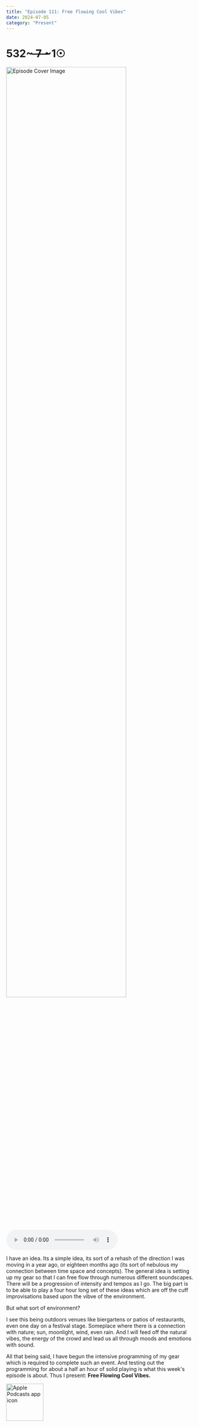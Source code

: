 ```yaml
---
title: "Episode 111: Free flowing Cool Vibes"
date: 2024-07-05
category: "Present"
---
```

# 532~ ̶7̶ ̶~1☉
<img src="https://artwork.captivate.fm/b3acbb68-198d-4680-b6ea-10c6f3c6ff51/98lTgDwR-XMSvOr6CLOl4hbs.jpg" alt="Episode Cover Image" width=80%/>
<audio controls>
  <source src="https://podcasts.captivate.fm/media/aa0e535e-6086-4c34-80a2-91ab500896fa/Episode-111.mp3" type="audio/mpeg">
  Your browser does not support the audio element.
</audio>

<p>I have an idea. Its a simple idea, its sort of a rehash of the direction I was moving in a year ago, or eighteen months ago (its sort of nebulous my connection between time space and concepts). The general idea is setting up my gear so that I can free flow through numerous different soundscapes. There will be a progression of intensity and tempos as I go. The big part is to be able to play a four hour long set of these ideas which are off the cuff improvisations based upon the vibve of the environment. </p><p>But what sort of environment?</p><p>I see this being outdoors venues like biergartens or patios of restaurants, even one day on a festival stage. Someplace where there is a connection with nature; sun, moonlight, wind, even rain. And I will feed off the natural vibes, the energy of the crowd and lead us all through moods and emotions with sound. </p><p>All that being said, I have begun the intensive programming of my gear which is required to complete such an event. And testing out the programming for about a half an hour of solid playing is what this week's episode is about. Thus I present: <strong>Free Flowing Cool Vibes.</strong></p>

<a href="https://podcasts.apple.com/us/podcast/living-room-music/id1608791560?tscg=30200&itsct=podcast_box_appicon&ls=1&mttnsubad=1608791560" style="display: inline-block;"><img src="https://toolbox.marketingtools.apple.com/api/v2/badges/app-icon-podcasts/standard/en-us" alt="Apple Podcasts app icon" style="width: 100px; height: 100px; vertical-align: middle; object-fit: contain;" /></a>
    